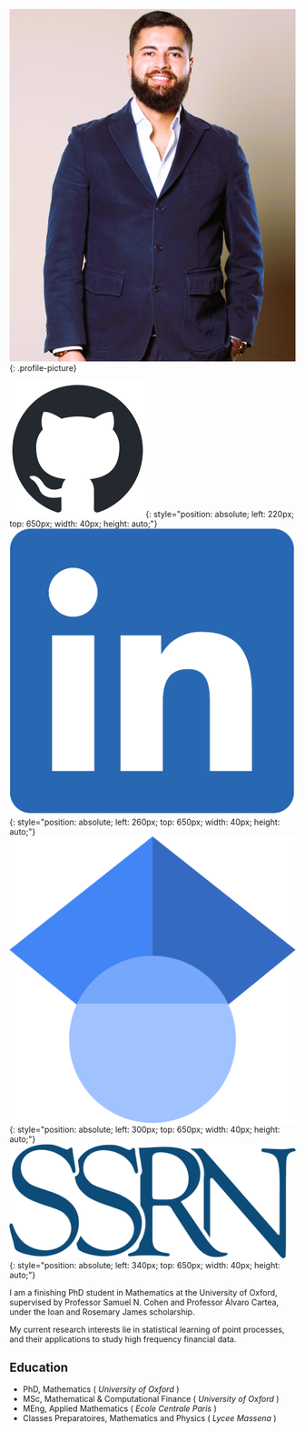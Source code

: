 ![Profile Picture](assets/img/saad_labyad_profile.jpg){: .profile-picture}

[![GitHub Picture](assets/img/github-mark.png)](https://github.com/saadlabyad){: style="position: absolute; left: 220px; top: 650px; width: 40px; height: auto;"}
[![LinkedIn Picture](assets/img/LI-In-Bug.png)](https://www.linkedin.com/in/saad-labyad){: style="position: absolute; left: 260px; top: 650px; width: 40px; height: auto;"}
[![Google Scholar Picture](assets/img/Google_Scholar_logo.svg)](https://scholar.google.com/citations?user=ZNYWDV8AAAAJ&hl=en){: style="position: absolute; left: 300px; top: 650px; width: 40px; height: auto;"}
[![SSRN Picture](assets/img/SSRN_Logo.svg)](https://papers.ssrn.com/sol3/cf_dev/AbsByAuth.cfm?per_id=4926157){: style="position: absolute; left: 340px; top: 650px; width: 40px; height: auto;"}

I am a finishing PhD student in Mathematics at the University of Oxford, supervised by Professor Samuel N. Cohen and Professor Álvaro Cartea, under the Ioan and Rosemary James scholarship.

My current research interests lie in statistical learning of point processes, and their applications to study high frequency financial data.

## Education
- PhD, Mathematics ( _University of Oxford_ )
- MSc, Mathematical & Computational Finance ( _University of Oxford_ )
- MEng, Applied Mathematics ( _Ecole Centrale Paris_ )
- Classes Preparatoires, Mathematics and Physics ( _Lycee Massena_ )
